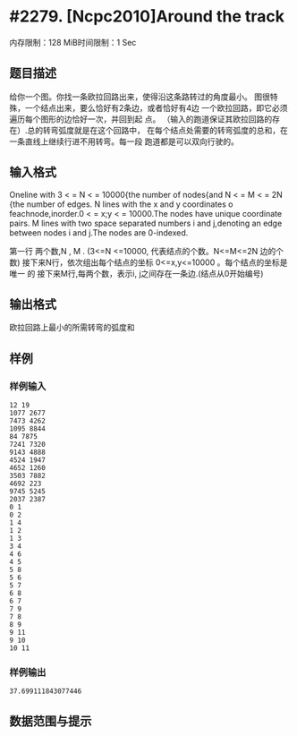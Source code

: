 # #2279. [Ncpc2010]Around the track

内存限制：128 MiB时间限制：1 Sec

## 题目描述

给你一个图。你找一条欧拉回路出来，使得沿这条路转过的角度最小。
图很特殊，一个结点出来，要么恰好有2条边，或者恰好有4边
一个欧拉回路，即它必须遍历每个图形的边恰好一次，并回到起 点。 （输入的跑道保证其欧拉回路的存在）.总的转弯弧度就是在这个回路中， 在每个结点处需要的转弯弧度的总和，在一条直线上继续行进不用转弯。每一段 跑道都是可以双向行驶的。

## 输入格式

Oneline with 3 < =  N < =  10000{the number of nodes{and N < =  M < =  2N {the number
of edges.
N lines with the x and y coordinates o feachnode,inorder.0 < =  x;y < =  10000.The nodes
have unique coordinate pairs.
M lines with two space separated numbers i and j,denoting an edge between nodes i and
j.The nodes are 0-indexed.

第一行 两个数,N , M . (3<=N <=10000, 代表结点的个数。N<=M<=2N 边的个数)
接下来N行，依次组出每个结点的坐标  0<=x,y<=10000 。每个结点的坐标是唯一 的
接下来M行,每两个数，表示i, j之间存在一条边.(结点从0开始编号)

## 输出格式

欧拉回路上最小的所需转弯的弧度和 

## 样例

### 样例输入

    
    12 19
    1077 2677
    7473 4262
    1095 8844
    84 7875
    7241 7320
    9143 4888
    4524 1947
    4652 1260
    3503 7882
    4692 223
    9745 5245
    2037 2387
    0 1
    0 2
    1 4
    1 2
    1 3
    3 4
    4 6
    4 5
    5 8
    5 6
    5 7
    6 8
    6 7
    7 9
    7 8
    8 9
    9 11
    9 10
    10 11
    
    

### 样例输出

    
    37.699111843077446
    
    

## 数据范围与提示
